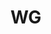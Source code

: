 # WG

<html>
<head>
<script> 
type="text/javascript" src="https://jira.watchguard.com/s/d4edafe631768e4981219442d438ecf1-T/-nvdl5u/73011/13d8aaee6a106b7ab59910690c8d3cbd/2.0.23/_/download/batch/com.atlassian.jira.collector.plugin.jira-issue-collector-plugin:issuecollector/com.atlassian.jira.collector.plugin.jira-issue-collector-plugin:issuecollector.js?locale=en-US&collectorId=5e81cfae"
</script>
</head>

